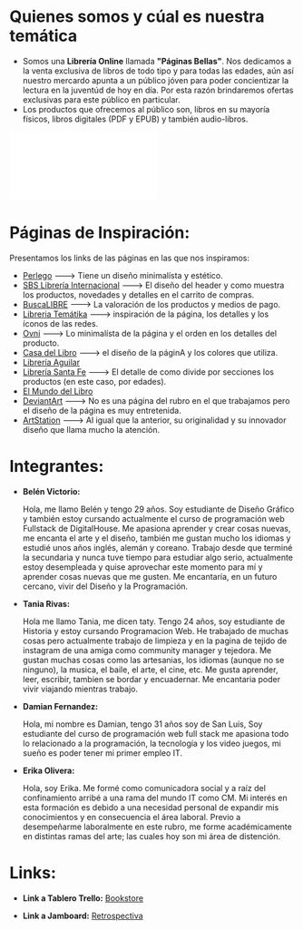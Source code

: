 # Quienes somos y cúal es nuestra temática
* Somos una **Librería Online** llamada **"Páginas Bellas"**. Nos dedicamos a la venta exclusiva de libros de todo tipo y para todas las edades, aún así nuestro mercardo apunta a un público jóven para poder concientizar la lectura en la juventúd de hoy en día. Por esta razón brindaremos ofertas exclusivas para este público en particular. 
* Los productos que ofrecemos al público son, libros en su mayoría físicos, libros digitales (PDF y EPUB) y también audio-libros.

![Logo](/Design/Recurso%207%402x.png)

# Páginas de Inspiración:
Presentamos los links de las páginas en las que nos inspiramos:

* [Perlego](https://www.perlego.com/) ---> Tiene un diseño minimalísta y estético.
* [SBS Librería Internacional](https://www.sbs.com.ar/) ---> El diseño del header y como muestra los productos, novedades y detalles en el carrito de compras. 
* [BuscaLIBRE](https://www.buscalibre.com.ar/) ---> La valoración de los productos y medios de pago. 
* [Libreria Temátika](https://www.tematika.com/) ---> inspiración de la página, los detalles y los íconos de las redes.
* [Ovni](https://www.ovnipress.net/) ---> Lo minimalísta de la página y el orden en los detalles del producto. 
* [Casa del Libro](https://www.casadellibro.com/) ---> el diseño de la páginA y los colores que utiliza. 
* [Librería Aguilar](https://libreriaaguilar.com.ar/)
* [Librería Santa Fe](https://www.lsf.com.ar/) ---> El detalle de como divide por secciones los productos (en este caso, por edades).
* [El Mundo del Libro](https://www.elmundodellibro.com.ar/)
* [DeviantArt](https://www.deviantart.com/) ---> No es una página del rubro en el que trabajamos pero el diseño de la página es muy entretenida. 
* [ArtStation](https://www.artstation.com/) ---> Al igual que la anterior, su originalidad y su innovador diseño que llama mucho la atención.


# Integrantes: 
   * **Belén Victorio:** 
   
       Hola, me llamo Belén y tengo 29 años. Soy estudiante de Diseño Gráfico y también estoy cursando actualmente el curso de programación web Fullstack de DigitalHouse. Me apasiona aprender y crear cosas nuevas, me encanta el arte y el diseño, también me gustan mucho los idiomas y estudié unos años inglés, alemán y coreano. Trabajo desde que terminé la secundaria y nunca tuve tiempo para estudiar algo serio, actualmente estoy desempleada y quise aprovechar este momento para mí y aprender cosas nuevas que me gusten. Me encantaría, en un futuro cercano, vivir del Diseño y la Programación.  

   * **Tania Rivas:**

        Hola me llamo Tania, me dicen taty. Tengo 24 años, soy estudiante de Historia y estoy cursando Programacion Web. He trabajado de muchas cosas pero actualmente trabajo de limpieza y en la pagina de tejido de instagram de una amiga como community manager y tejedora. Me gustan muchas cosas como las artesanias, los idiomas (aunque no se ninguno), la musica, el baile, el arte, el cine, etc. Me gusta aprender, leer, escribir, tambien se bordar y encuadernar. Me encantaria poder vivir viajando mientras trabajo.  

   * **Damian Fernandez:**
   
      Hola, mi nombre es Damian, tengo 31 años soy de San Luis, Soy estudiante del curso de programación web full stack me apasiona todo lo relacionado a la programación, la tecnología y los video juegos, mi sueño es poder tener mi primer empleo IT. 

   * **Erika Olivera:** 
   
      Hola, soy Erika. Me formé como comunicadora social y a raíz del confinamiento arribé a una rama del mundo IT como CM. Mi interés en esta formación es debido a una necesidad personal de expandir mis conocimientos y en consecuencia el área laboral. 
      Previo a desempeñarme laboralmente en este rubro, me forme académicamente en distintas ramas del arte; las cuales hoy son mi área de distención.

# Links:
  
   * **Link a Tablero Trello:** [Bookstore](https://trello.com/b/NblXq20g)

   * **Link a Jamboard:** [Retrospectiva](https://jamboard.google.com/d/1_VS7YXiJNHSmaVciz7_Wv5bafue0IzbtEc-EmuHDX9Y/edit?usp=sharing)

